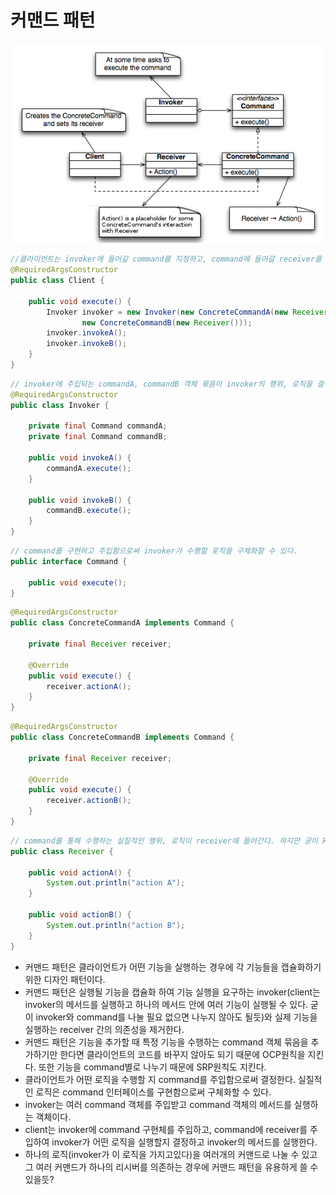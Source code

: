 # 커맨드 패턴
<img src="../img/command-pattern.png">

```java
//클라이언트는 invoker에 들어갈 command를 지정하고, command에 들어갈 receiver를 지정하고 실행한다.
@RequiredArgsConstructor
public class Client {

    public void execute() {
        Invoker invoker = new Invoker(new ConcreteCommandA(new Receiver()),
                new ConcreteCommandB(new Receiver()));
        invoker.invokeA();
        invoker.invokeB();
    }
}
```
```java
// invoker에 주입되는 commandA, commandB 객체 묶음이 invoker의 행위, 로직을 결정한다.
@RequiredArgsConstructor
public class Invoker {

    private final Command commandA;
    private final Command commandB;

    public void invokeA() {
        commandA.execute();
    }

    public void invokeB() {
        commandB.execute();
    }
}
```
```java
// command를 구현하고 주입함으로써 invoker가 수행할 로직을 구체화할 수 있다.
public interface Command {

    public void execute();
}
```
```java
@RequiredArgsConstructor
public class ConcreteCommandA implements Command {

    private final Receiver receiver;

    @Override
    public void execute() {
        receiver.actionA();
    }
}
```
```java
@RequiredArgsConstructor
public class ConcreteCommandB implements Command {

    private final Receiver receiver;

    @Override
    public void execute() {
        receiver.actionB();
    }
}
```
```java
// command를 통해 수행하는 실질적인 행위, 로직이 receiver에 들어간다. 하지만 굳이 Receiver를 만들필요 없으면 없어도 무방하다.
public class Receiver {

    public void actionA() {
        System.out.println("action A");
    }

    public void actionB() {
        System.out.println("action B");
    }
}
```
* 커맨드 패턴은 클라이언트가 어떤 기능을 실행하는 경우에 각 기능들을 캡슐화하기 위한 디자인 패턴이다.
* 커맨드 패턴은 실행될 기능을 캡슐화 하여 기능 실행을 요구하는 invoker(client는 invoker의 메서드를 실행하고 하나의 메서드 안에 여러 기능이 실행될 수 있다. 굳이 invoker와 command를 나눌 필요 없으면 나누지 않아도 될듯)와 실제 기능을 실행하는 receiver 간의 의존성을 제거한다.
* 커맨드 패턴은 기능을 추가할 때 특정 기능을 수행하는 command 객체 묶음을 추가하기만 한다면 클라이언트의 코드를 바꾸지 않아도 되기 때문에 OCP원칙을 지킨다. 또한 기능을 command별로 나누기 때문에 SRP원칙도 지킨다.
* 클라이언트가 어떤 로직을 수행할 지 command를 주입함으로써 결정한다. 실질적인 로직은 command 인터페이스를 구현함으로써 구체화할 수 있다. 
* invoker는 여러 command 객체를 주입받고 command 객체의 메서드를 실행하는 객체이다.
* client는 invoker에 command 구현체를 주입하고, command에 receiver를 주입하여 invoker가 어떤 로직을 실행할지 결정하고 invoker의 메서드를 실행한다.
* 하나의 로직(invoker가 이 로직을 가지고있다)을 여러개의 커맨드로 나눌 수 있고 그 여러 커맨드가 하나의 리시버를 의존하는 경우에 커맨드 패턴을 유용하게 쓸 수 있을듯?